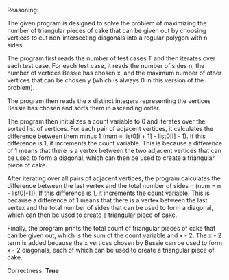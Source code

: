 Reasoning:

The given program is designed to solve the problem of maximizing the number of triangular pieces of cake that can be given out by choosing vertices to cut non-intersecting diagonals into a regular polygon with n sides.

The program first reads the number of test cases T and then iterates over each test case. For each test case, it reads the number of sides n, the number of vertices Bessie has chosen x, and the maximum number of other vertices that can be chosen y (which is always 0 in this version of the problem).

The program then reads the x distinct integers representing the vertices Bessie has chosen and sorts them in ascending order.

The program then initializes a count variable to 0 and iterates over the sorted list of vertices. For each pair of adjacent vertices, it calculates the difference between them minus 1 (num = list0[i + 1] - list0[i] - 1). If this difference is 1, it increments the count variable. This is because a difference of 1 means that there is a vertex between the two adjacent vertices that can be used to form a diagonal, which can then be used to create a triangular piece of cake.

After iterating over all pairs of adjacent vertices, the program calculates the difference between the last vertex and the total number of sides n (num = n - list0[-1]). If this difference is 1, it increments the count variable. This is because a difference of 1 means that there is a vertex between the last vertex and the total number of sides that can be used to form a diagonal, which can then be used to create a triangular piece of cake.

Finally, the program prints the total count of triangular pieces of cake that can be given out, which is the sum of the count variable and x - 2. The x - 2 term is added because the x vertices chosen by Bessie can be used to form x - 2 diagonals, each of which can be used to create a triangular piece of cake.

Correctness: **True**
